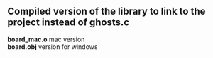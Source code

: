 ## Compiled version of the library to link to the project instead of ghosts.c

**board_mac.o** mac version  
**board.obj** version for windows